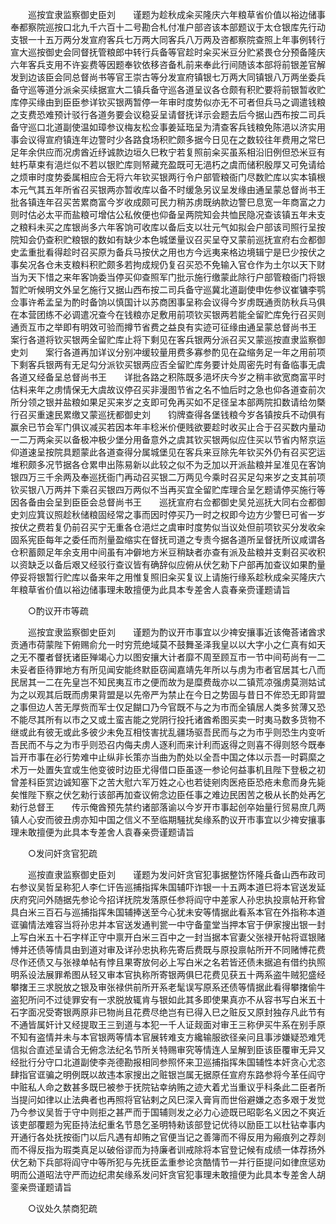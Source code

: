 <!-- { "loadSidebar": true } -->
　　巡按宜隶监察御史臣刘　　谨题为趁秋成籴买隆庆六年粮草省价值以裕边储事奉都察院巡按口北九千六百十二号勘合札付准户部咨该本部题议于太仓银库先行动支银一十五万两分发宣府客兵七万两大同客兵八万两及咨都察院查照上年事例转行宣大巡按御史会同督抚管粮郎中转行兵备等官趁时籴买米豆分贮紧畏仓分预备隆庆六年客兵支用不许妄费等因题奉钦依移咨备札前来奉此行间随该本部将前银差官解发到边该臣会同总督尚书等官王崇古等分发宣府镇银七万两大同镇银八万两坐委兵备守巡等道分派籴买续据宣大二镇兵备守巡各道呈议各仓颇有积贮要将前银暂收贮库停买缘由到臣臣参详钦买银两暂停一年审时度势似亦无不可者但兵马之调遣钱粮之支费恐难预计驳行各道务要会议稳妥呈请督抚详示会题去后今据山西布按二司兵备守巡口北道副使温如璋参议梅友松佥事姜延珤呈为清查客兵钱粮免陈浥以济实用事会议得宣府镇连年边警时少各路食场积贮颇多据今日见在之数较往年费用之常巳足年余供应而况虏酋近纾诚款边垣久巳敉宁若复照前籴买虽系相沿旧例但恐米豆有蛀朽草束有浥烂似不若以银贮库则帑藏充盈既可无浥朽之虞而储积殷厚又可免请给之烦审时度势委属相应合无将六年钦买银两行令户部管粮衙门尽数贮库以实本镇根本元气其五年所省召买银两亦暂收库以备不时缓急另议呈发缘由通呈蒙总督尚书王　　批各镇连年召买苦累商富今岁收成颇可民力稍苏虏既纳款边警巳息宽一年商富之力则时估必太平而盐粮可增估公私攸便也仰备呈两院知会共恤民隐况查该镇五年未支之粮料未买之库银尚多六年客饷可收库以备后支以壮元气如拟会户部该司照行呈按院知会仍查积贮粮银的数如有缺少本色城堡量议召买呈夺又蒙前巡抚宣府右佥都御史孟重批看得趁时召买原为备兵马按伏之用也方今远夷来格边境辑宁是巳少按伏之事矣况各仓未支粮料积贮颇多若拘成规仍复召买恐不免输入官仓作为土尔以天下财当为天下惜之来年客饷委当停买仰查照军门批示施行缴蒙此除行户部管粮衙门将银暂贮听候明文外呈乞施行又据山西布按二司兵备守巡冀北道副使申佐参议崔镛李鹗佥事许希孟呈为酌时备饷以慎国计以苏商困事呈称会议得今岁虏既通贡防秋兵马俱在本营团练不必调遣况查今在钱粮亦足敷用前项钦买银两若能全留贮库免行召买则通贡互市之举即有明效可验而撙节省费之益良有实迹可征缘由通呈蒙总督尚书王　　案行各道将钦买银两全留贮库止将下剩见在客兵银两分派召买又蒙巡按直隶监察御史刘　　案行各道再加详议分别冲缓较量用费多寡参酌见在盁缩务足一年之用前项下剩客兵银两有无足勾分派钦买银两应否全留贮库务要计处周密先时有备临事无虞各道又经备呈总督尚书王　　详批各路之积陈既多浥坏庆今岁之稍丰欲宽商富平时估料来年之虏情保无大虞故议停召买非漫图节省之名不恤后时之急也仰各道查前次所分领之银并盐粮如果足买来岁之支即可免再买如不足径呈本部两院扣数请给勿槩行召买重速民累缴又蒙巡抚都御史刘　　钧牌查得各堡钱粮今岁各镇按兵不动俱有赢余已节会军门俱议减买若因本年丰稔米价便贱欲要趁时收买止合于召买数内量动一二万两籴买以备极冲极少堡分用备意外之虞其钦买银两似应住买以节省内帑京运仰道速呈按院具题蒙此各道查得分属城堡见在客兵来豆除先年钦买外仍有召买穵运堆积颇多况节据各仓累申出陈易新以此较之似不为乏加以开派盐粮并呈准见在客饷银四万三千余两及奉巡抚衙门再动召买银二万两见今乘时召买足勾来岁之支其前项钦买银八万两并下乘召买银四万两似不当再买宜全留贮库理合呈乞题请停买施行等因各备由会呈到臣臣会总督尚书王　　巡抚宣府右佥都御史吴兑巡抚大同右佥都御史刘应箕议照趁秋储粮固经常之事而因时停买乃一时之权即今边方少警巳可省一岁按伏之费若复仍前召买宁无重各仓浥烂之虞审时度势似当议处但前项钦买分发收籴固系宪臣每年之委任而剂量盈缩实在督抚司道之专责今据各道所呈督抚所议咸谓各仓积蓄颇足年余支用中间虽有冲僻地方米豆稍缺者亦查有派及盐粮并支剩召买收积以资缺乏以备后艰又经驳行查议皆有确辞似应俯从伏乞勑下户部再加查议如果酌量停妥将银暂行贮库以备来年之用惟复照旧籴买复议上请施行缘系趁秋成籴买隆庆六年粮草省价值以裕边储事理未敢擅便为此具本专差舍人袁春亲赍谨题请旨 

　　○酌议开市等疏 

　　巡按宜隶监察御史臣刘　　谨题为酌议开市事宜以少禆安攘事近该俺荅诸酋求贡通市荷蒙陛下俯赐俞允一时穷荒绝域莫不鼓舞圣泽我皇以以大字小之仁真有如天之无不覆者督抚诸臣殚竭心力以图安攘大计者靡不周至顾互市一节中间苟尚有一二未妥者臣待罪地方有所见闻安能终默臣窃闻嘉靖先年所以与虏为市者官居其七八而民居其一二在先皇岂不知民夷互市之便而故为是糜费哉亦以二镇荒凉强虏莫测姑试为之以观其后既而虏果背盟是以先帝严为禁止在今日之势固与昔日不侔恐无即背盟之事但边人苦无厚赀而军士仅足餬口乃今官既不与之为市而全镇居人类多贫薄又恐不能尽其所有以市之又或土蛮吉能之党阴行投托诸酋希图买卖一时夷马数多货物不继或此有彼无或此多彼少未免互相忮害扰乱疆场驱吾民而与之为市乎则恐生内变听吾民而不与之为市乎则恐召内侮夫虏人逐利而来计利而返得之则喜不得则怒今既奉旨开市事在必行势难中止纵非长策亦当曲为酌处以全吾中国之体以示吾一时羁縻之术万一处置失宜或生他变彼时边臣尤得借口臣虽逐一参论何益事机且陛下登极之初曾差科臣赏边诚知塞下之苦大慰六军万姓之心也若徒剜肉医疮臣恐疮未愈而身先毙矣惟陛下察之伏乞勑行该部再加查议俯念边臣任事之难边民困苦之极从长酌处再乞勑行总督王　　传示俺酋预先禁约诸部落谕以今岁开市事起创卒始量行贸易庶几两镇人心安而彼丑虏亦知中国之信义不至临期騒扰矣缘系酌议开市事宜以少禆安攘事理未敢擅便为此具本专差舍人袁春亲赍谨题请旨 

　　○发问奸贪官犯疏 

　　巡按直隶监察御史臣刘　　谨题为发问奸贪官犯事据整饬怀隆兵备山西布政司右参议吴哲呈称犯人李仁讦告巡捕指挥朱国辅吓诈银一十五两本道巳将本官送发延庆府究问外随据先参论今招详抚院发落原任参将阎守中差家人孙忠执投禀帖开称曾具白米三百石与巡捕指挥朱国辅捧送至今心犹未安等情据此看系本官在外指称本道诓骗情法难容当将孙忠并本官送发通判瓽一中守备童堂当押本官于伊家搜出银一封上写白米五十石字样正守中禀开白米三百中之一封当据本官妻父张禄开帖将诓银赌愽并还债等情具由到道对审及详孙忠执称先寄后费既与原投禀帖所开不同赌愽花费尽作还债又与张禄单帖有悖且果寄放何必上写白米之名若皆还债未据追有借约执照明系设法展罪希图从轻又审本官执称所寄银两俱巳花费见获五十两系盗牛贼犯盛经攀撦王三求脱放之银及审张禄供前所开系老髦误写原系还债等情据此看得攀撦偷牛盗犯所问不过徒罪安有一求脱放辄肯与银如此其多即使果真亦不从容书写白米五十石字面况受寄银两原非已物尚且花费尽绝岂有已得入巳之赃反又原封独存凡此节有不通皆属奸计又经提取王三到道与本犯一千人证觌面对审王三称伊买牛系在别手原不知有盗情并未与本官银两等情本官展转难支方纔输服欲径亲问且事涉嫌疑恐难凭信拟合直述呈请合无俯念法纪名节所关特赐审究等情连人呈解到臣该臣覆审无异又经批行分守口北道副使李尧德勘报相同参照怀来卫巡捕指挥朱国辅性本奸贪心尤恣肆指官诓骗之明例既以故违本家搜出之赃银岂属无据原任宣府东路参将今革任阎守中赃私人命之数甚多既巳被参于抚院钻幸纳贿之迹大着尤当重议乎科条此二臣者所当提问如律以止法典者也再照将官钻剌之风巳深入膏肓而世俗避嫌之态多艰于发觉乃今参议吴哲于守中则拒之甚严而于国辅则发之必力心迹既已昭彰名义因之不爽近该吏部覆题为宪臣持法纪重名节恳乞圣明特勑该部登记优待以励臣工以杜钻幸事内开通行各处抚按衙门以后凡遇有却贿之官便当记之善簿而不得反用为瘢痕列之荐剡而不得反指为瑕类真足以破俗谬而为持廉者训戒除将本官登记候有成绩一体荐扬外伏乞勑下兵部将阎守中等所犯与先抚臣孟重参论贪酷情节一并行臣提问如律庶惩劝明而公道昭法守严而边纪肃矣缘系发问奸贪官犯事理未敢擅便为此具本专差舍人胡銮亲赍谨题请旨 

　　○议处久禁商犯疏 

